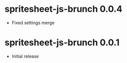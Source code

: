 # spritesheet-js-brunch 0.0.4
* Fixed settings merge
# spritesheet-js-brunch 0.0.1
* Initial release
